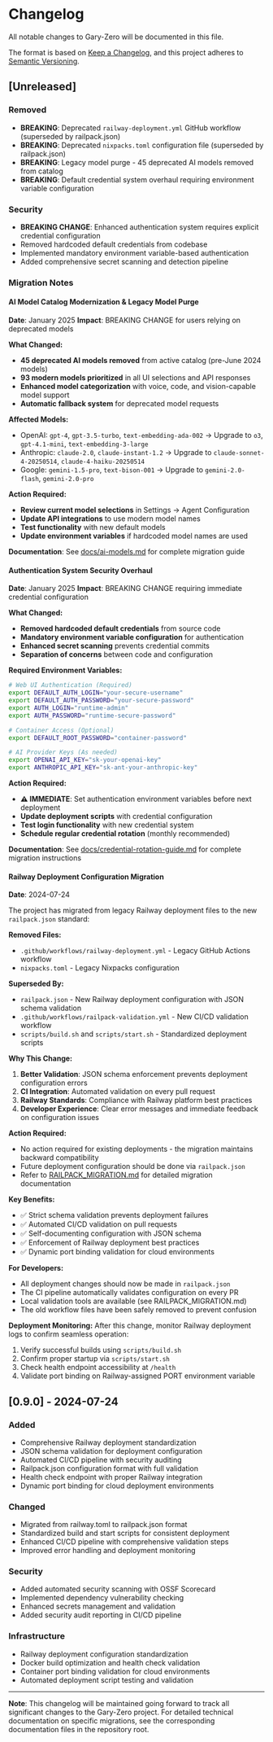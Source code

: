 # Changelog

All notable changes to Gary-Zero will be documented in this file.

The format is based on [Keep a Changelog](https://keepachangelog.com/en/1.0.0/),
and this project adheres to [Semantic Versioning](https://semver.org/spec/v2.0.0.html).


## [Unreleased]

### Removed

- **BREAKING**: Deprecated `railway-deployment.yml` GitHub workflow (superseded by railpack.json)
- **BREAKING**: Deprecated `nixpacks.toml` configuration file (superseded by railpack.json)
- **BREAKING**: Legacy model purge - 45 deprecated AI models removed from catalog
- **BREAKING**: Default credential system overhaul requiring environment variable configuration

### Security

- **BREAKING CHANGE**: Enhanced authentication system requires explicit credential configuration
- Removed hardcoded default credentials from codebase
- Implemented mandatory environment variable-based authentication
- Added comprehensive secret scanning and detection pipeline

### Migration Notes

#### AI Model Catalog Modernization & Legacy Model Purge

**Date**: January 2025
**Impact**: BREAKING CHANGE for users relying on deprecated models

**What Changed:**
- **45 deprecated AI models removed** from active catalog (pre-June 2024 models)
- **93 modern models prioritized** in all UI selections and API responses
- **Enhanced model categorization** with voice, code, and vision-capable model support
- **Automatic fallback system** for deprecated model requests

**Affected Models:**
- OpenAI: `gpt-4`, `gpt-3.5-turbo`, `text-embedding-ada-002` → Upgrade to `o3`, `gpt-4.1-mini`, `text-embedding-3-large`
- Anthropic: `claude-2.0`, `claude-instant-1.2` → Upgrade to `claude-sonnet-4-20250514`, `claude-4-haiku-20250514`
- Google: `gemini-1.5-pro`, `text-bison-001` → Upgrade to `gemini-2.0-flash`, `gemini-2.0-pro`

**Action Required:**
- **Review current model selections** in Settings → Agent Configuration
- **Update API integrations** to use modern model names
- **Test functionality** with new default models
- **Update environment variables** if hardcoded model names are used

**Documentation**: See [docs/ai-models.md](docs/ai-models.md) for complete migration guide

#### Authentication System Security Overhaul

**Date**: January 2025
**Impact**: BREAKING CHANGE requiring immediate credential configuration

**What Changed:**
- **Removed hardcoded default credentials** from source code
- **Mandatory environment variable configuration** for authentication
- **Enhanced secret scanning** prevents credential commits
- **Separation of concerns** between code and configuration

**Required Environment Variables:**

```bash
# Web UI Authentication (Required)
export DEFAULT_AUTH_LOGIN="your-secure-username"
export DEFAULT_AUTH_PASSWORD="your-secure-password"
export AUTH_LOGIN="runtime-admin"
export AUTH_PASSWORD="runtime-secure-password"

# Container Access (Optional)
export DEFAULT_ROOT_PASSWORD="container-password"

# AI Provider Keys (As needed)
export OPENAI_API_KEY="sk-your-openai-key"
export ANTHROPIC_API_KEY="sk-ant-your-anthropic-key"
```

**Action Required:**
- **⚠️ IMMEDIATE**: Set authentication environment variables before next deployment
- **Update deployment scripts** with credential configuration
- **Test login functionality** with new credential system
- **Schedule regular credential rotation** (monthly recommended)

**Documentation**: See [docs/credential-rotation-guide.md](docs/credential-rotation-guide.md) for complete migration instructions

#### Railway Deployment Configuration Migration

**Date**: 2024-07-24

The project has migrated from legacy Railway deployment files to the new `railpack.json` standard:

**Removed Files:**
- `.github/workflows/railway-deployment.yml` - Legacy GitHub Actions workflow
- `nixpacks.toml` - Legacy Nixpacks configuration

**Superseded By:**
- `railpack.json` - New Railway deployment configuration with JSON schema validation
- `.github/workflows/railpack-validation.yml` - New CI/CD validation workflow
- `scripts/build.sh` and `scripts/start.sh` - Standardized deployment scripts

**Why This Change:**
1. **Better Validation**: JSON schema enforcement prevents deployment configuration errors
2. **CI Integration**: Automated validation on every pull request
3. **Railway Standards**: Compliance with Railway platform best practices
4. **Developer Experience**: Clear error messages and immediate feedback on configuration issues

**Action Required:**
- No action required for existing deployments - the migration maintains backward compatibility
- Future deployment configuration should be done via `railpack.json`
- Refer to [RAILPACK_MIGRATION.md](./RAILPACK_MIGRATION.md) for detailed migration documentation

**Key Benefits:**
- ✅ Strict schema validation prevents deployment failures
- ✅ Automated CI/CD validation on pull requests
- ✅ Self-documenting configuration with JSON schema
- ✅ Enforcement of Railway deployment best practices
- ✅ Dynamic port binding validation for cloud environments

**For Developers:**
- All deployment changes should now be made in `railpack.json`
- The CI pipeline automatically validates configuration on every PR
- Local validation tools are available (see RAILPACK_MIGRATION.md)
- The old workflow files have been safely removed to prevent confusion

**Deployment Monitoring:**
After this change, monitor Railway deployment logs to confirm seamless operation:
1. Verify successful builds using `scripts/build.sh`
2. Confirm proper startup via `scripts/start.sh`
3. Check health endpoint accessibility at `/health`
4. Validate port binding on Railway-assigned PORT environment variable


## [0.9.0] - 2024-07-24

### Added

- Comprehensive Railway deployment standardization
- JSON schema validation for deployment configuration
- Automated CI/CD pipeline with security auditing
- Railpack.json configuration format with full validation
- Health check endpoint with proper Railway integration
- Dynamic port binding for cloud deployment environments

### Changed

- Migrated from railway.toml to railpack.json format
- Standardized build and start scripts for consistent deployment
- Enhanced CI/CD pipeline with comprehensive validation steps
- Improved error handling and deployment monitoring

### Security

- Added automated security scanning with OSSF Scorecard
- Implemented dependency vulnerability checking
- Enhanced secrets management and validation
- Added security audit reporting in CI/CD pipeline

### Infrastructure

- Railway deployment configuration standardization
- Docker build optimization and health check validation
- Container port binding validation for cloud environments
- Automated deployment script testing and validation

---

**Note**: This changelog will be maintained going forward to track all significant changes to the Gary-Zero project. For detailed technical documentation on specific migrations, see the corresponding documentation files in the repository root.
